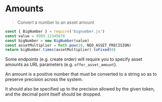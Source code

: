 # Amounts

> Convert a number to an asset amount

```js
const { BigNumber } = require('bignumber.js')
const value = 9999.12345678
const bigNumber = new BigNumber(value)
const assetMultiplier = Math.pow(10, NEO_ASSET_PRECISION)
return bigNumber.times(assetMultiplier).toFixed(0)
```

Some endpoints (e.g. create order) will require you to specify asset amounts as URL parameters (e.g. `offer_asset_amount`).

An amount is a positive number that must be converted to a string so as to preserve precision across the system.

It should also be specified up to the precision allowed by the given token,
and the decimal point itself should be dropped.
